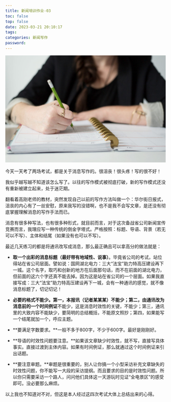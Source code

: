 ```yaml
---
title: 新闻培训作业-03
toc: false
top: false
date: 2023-03-21 20:10:17
tags:
categories: 新闻写作
password:
---
```


![](./../images/%E6%96%B0%E9%97%BB%E5%9F%B9%E8%AE%AD%E4%BD%9C%E4%B8%9A-03/iso-republic-notebook-write-desk-hands-1100x733.jpg)

今天一天考了两场考试，都是关于消息写作的。很沮丧！很头疼！写的很不好！

我似乎越写越不知道该怎么写了。以往的写作模式被彻底打破，新的写作模式还没有重新被建立起来，处于迷茫期。

翻看着高刚老师的教材，突然发现自己以前的写作方法叫做一个：华尔街日报式，沮丧的内心有了一丝安慰，原来我写的没错啊，也不是我不会写文章，是还没有彻底掌握理解消息的写作手法而已。

消息有很多种写法，也有很多种形式，就目前而言，对于这次备战省公司新闻宣传竞赛而言，我理应写一种传统的倒金字塔式。严格按照：标题、导语、背景（若无可以不写）、主体和结尾（如果没有也可以不写）。

最近几天练习的都是将通讯改写成消息，那么最正确且可以拿高分的做法就是：

- **取一个出彩的消息标题（最好带有地域性、说事）**。毕竟省公司的考试，站位得站在省公司层面。譬如说：国网湖北电力：三大“法宝”助力特高压建设再下一城。这个名字，取巧和创新的地方在后面那句话，而不在前面的湖北电力，但前面的这六个字还真不能去掉。因为这是站在省公司的一个层面。如果我直接写成：三大“法宝”助力特高压建设再下一城，会有一种通讯的感觉，就不像消息标题了，切记切记！

- **必要的格式不能少。**第一，**本报讯（记者某某某）不能少**；第二，由通讯改为消息前的一个**时间例证**不能少，这是消息时效性的关键，不能少；第三，通讯里的大致内容不能缺少，要简明的总结概括，不能原文照抄；第四，如果能写一个结尾就加一个，呼应主题。
- **要满足字数要求。**一般不多于800字，不少于600字。最好是刚刚好。
- **导语的时效性问题要注意。**如果该文章缺少时效性，就不写，直接写具体事实。直接过渡到主体内容。如果有时间例证，那么就通过这个时间例证来引出话题。
- **要注意审题。**审题是很重要的，别人让你搞一个小型采访补充文章缺失的时效性问题，你不能写一大段的采访提纲。而且要求的目的是时效性问题。所以你只需要采访一个路人，问问他们具体这一天游玩时见证“全电景区”的感受即可。没必要那么麻烦。

以上我也不知道对不对，但这是本人经过这四次考试大体上总结出来的心得。
